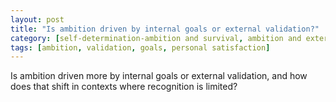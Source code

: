 ```yaml
---
layout: post
title: "Is ambition driven by internal goals or external validation?"
category: [self-determination-ambition and survival, ambition and external validation]
tags: [ambition, validation, goals, personal satisfaction]
---
```


Is ambition driven more by internal goals or external validation, and how does that shift in contexts where recognition is limited?
